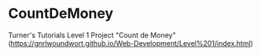 # CountDeMoney
Turner's Tutorials Level 1 Project "Count de Money" (https://gnrlwoundwort.github.io/Web-Development/Level%201/index.html) 
